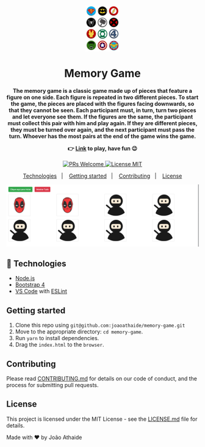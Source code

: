 <h1 align="center">
<br>
  <img src="arquivos/logo.jpg" alt="Memorygame" width="90">
<br>
<br>
  Memory Game
</h1>

<h4 align="center">
  The memory game is a classic game made up of pieces that feature a figure on one side. Each figure is repeated in two different pieces. To start the game, the pieces are placed with the figures facing downwards, so that they cannot be seen. Each participant must, in turn, turn two pieces and let everyone see them. If the figures are the same, the participant must collect this pair with him and play again. If they are different pieces, they must be turned over again, and the next participant must pass the turn. Whoever has the most pairs at the end of the game wins the game.
    
👉 [Link](https://joaoathaide.github.io/memory-game/) to play, have fun 😉
</h4>
<p align="center">
  <a href="http://makeapullrequest.com">
    <img src="https://img.shields.io/badge/PRs-welcome-brightgreen.svg?style=flat-square" alt="PRs Welcome">
  </a>
  <a href="https://opensource.org/licenses/MIT">
    <img src="https://img.shields.io/badge/license-MIT-blue.svg?style=flat-square" alt="License MIT">
  </a>
</p>

<p align="center">
  <a href="#rocket-technologies">Technologies</a>&nbsp;&nbsp;&nbsp;|&nbsp;&nbsp;&nbsp;
  <a href="#getting-started">Getting started</a>&nbsp;&nbsp;&nbsp;|&nbsp;&nbsp;&nbsp;
  <a href="#contributing">Contributing</a>&nbsp;&nbsp;&nbsp;|&nbsp;&nbsp;&nbsp;
  <a href="#license">License</a>
</p>

<div>
    <img src="arquivos/readme.png" alt="Memorygame">
</div>

## :rocket: Technologies

-   [Node.js](https://nodejs.org/en/)
-   [Bootstrap 4](https://getbootstrap.com/docs/4.4/getting-started/introduction/)
-   [VS Code](https://code.visualstudio.com) with [ESLint](https://marketplace.visualstudio.com/items?itemName=dbaeumer.vscode-eslint)

## Getting started

1. Clone this repo using `git@github.com:joaoathaide/memory-game.git`
2. Move to the appropriate directory: `cd memory-game`.<br />
3. Run `yarn` to install dependencies.<br />
4. Drag the `index.html` to the `browser`.<br/>

## Contributing

Please read [CONTRIBUTING.md](CONTRIBUTING.md) for details on our code of conduct, and the process for submitting pull requests.

## License

This project is licensed under the MIT License - see the [LICENSE.md](LICENSE.md) file for details.

Made with ♥ by João Athaide
